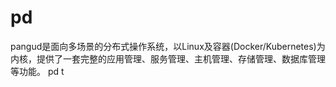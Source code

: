 # pd
pangud是面向多场景的分布式操作系统，以Linux及容器(Docker/Kubernetes)为内核，提供了一套完整的应用管理、服务管理、主机管理、存储管理、数据库管理等功能。
pd t
